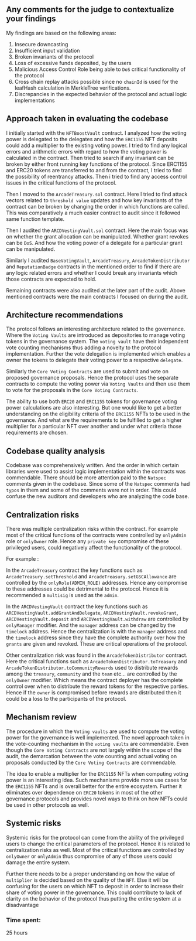 ## Any comments for the judge to contextualize your findings

My findings are based on the following areas:

1. Insecure downcasting
2. Insufficient input validation
3. Broken invariants of the protocol
4. Loss of excessive funds deposited, by the users
5. Malicious Access Control Role being able to `DoS` critical functionality of the protocol
6. Cross chain replay attacks possible since no `chainId` is used for the leafHash calculation in MerkleTree verifications.
7. Discrepancies in the expected behavior of the protocol and actual logic implementations

## Approach taken in evaluating the codebase

I initially started with the `NFTBoostVault` contract. I analyzed how the voting power is delegated to the delegates and how the `ERC1155` NFT deposits could add a multiplier to the existing voting power.
I tried to find any logical errors and arithmetic errors with regard to how the voting power is calculated in the contract.
Then tried to search if any invariant can be broken by either front running key functions of the protocol.
Since ERC1155 and ERC20 tokens are transferred to and from the contract, I tried to find the possibility of reentrancy attacks.
Then i tried to find any access control issues in the critical functions of the protocol.

Then I moved to the `ArcadeTreasury.sol` contract. Here I tried to find attack vectors related to `threshold value` updates and how key invariants of the contract can be broken by changing the order in which functions are called.
This was comparatively a much easier contract to audit since it followed same function template.

Then I audited the `ARCDVestingVault.sol` contract. Here the main focus was on whether the grant allocation can be manipulated. Whether grant revokes can be `DoS`. And how the voting power of a delegate for a particular grant can be manipulated.

Similarly I audited `BaseVotingVault`, `ArcadeTreasury`, `ArcadeTokenDistributor` and `ReputationBadge` contracts in the mentioned order to find if there are any logic related errors and whether I could break any invariants which those contracts are expected to hold.

Remaining contracts were also audited at the later part of the audit. Above mentioned contracts were the main contracts I focused on during the audit.


## Architecture recommendations

The protocol follows an interesting architecture related to the governance. Where the `Voting Vaults` are introduced as depositories to manage voting tokens in the governance system.
The `voting vault` have their independent vote counting mechanisms thus adding a novelty to the protocol implementation. Further the vote delegation is implemented which enables a owner the tokens to delegate their voting power to a respective `delegate`.

Similarly the `Core Voting Contracts` are used to submit and vote on proposed governance proposals. Hence the protocol uses the separate contracts to compute the voting power via `Voting Vaults` and then use them to vote for the proposals in the `Core Voting Contracts`.

The ability to use both `ERC20` and `ERC1155` tokens for governance voting power calculations are also interesting. But one would like to get a better understanding on the eligibility criteria of the `ERC1155` NFTs to be used in the governance.
And what are the requirements to be fulfilled to get a higher multiplier for a particular NFT over another and under what criteria those requirements are chosen.


## Codebase quality analysis

Codebase was comprehensively written. And the order in which certain libraries were used to assist logic implementation within the contracts was commendable.
There should be more attention paid to the `Natspec` comments given in the codebase. Since some of the `Natspec` comments had `typos` in them and some of the comments were not in order.
This could confuse the new auditors and developers who are analyzing the code base.
  

## Centralization risks

There was multiple centralization risks within the contract. For example most of the critical functions of the contracts were controlled by `onlyAdmin` role or `onlyOwner` role.
Hence any `private key` compromise of these privileged users, could negatively affect the functionality of the protocol.

For example :

In the `ArcadeTreasury` contract the key functions such as `ArcadeTreasury.setThreshold` and `ArcadeTreasury.setGSCAllowance` are controlled by the `onlyRole(ADMIN_ROLE)` addresses. Hence any compromise to these addresses could be detrimental to the protocol.
Hence it is recommended a `multisig` is used as the `admin`.

In the `ARCDVestingVault` contract the key functions such as `ARCDVestingVault.addGrantAndDelegate`, `ARCDVestingVault.revokeGrant`, `ARCDVestingVault.deposit` and `ARCDVestingVault.withdraw` are controlled by `onlyManager` modifier. And the `manager` address can be changed by the `timelock` address.
Hence the centralization is with the `manager` address and the `timelock` address since they have the complete authority over how the `grants` are given and revoked. These are critical operations of the protocol.

Other centralization risk was found in the `ArcadeTokenDistributor` contract. Here the critical functions such as `ArcadeTokenDistributor.toTreasury` and `ArcadeTokenDistributor.toCommunityRewards` used to distribute rewards among the `treasury`, `community` and the `team` etc... are controlled by the `onlyOwner` modifier.
Which means the contract deployer has the complete control over when to distribute the reward tokens for the respective parties. Hence if the `owner` is compromised before rewards are distributed then it could be a loss to the participants of the protocol.


## Mechanism review

The procedure in which the `Voting vaults` are used to compute the voting power for the governance is well implemented.
The novel approach taken in the vote-counting mechanism in the `voting vaults` are commendable.
Even though the `Core Voting Contracts` are not largely within the scope of the audit, the demarcation between the vote counting and actual voting on proposals conducted by the `Core Voting Contracts` are commendable.

The idea to enable a multiplier for the `ERC1155` NFTs when computing voting power is an interesting idea. Such mechanisms provide more use cases for the `ERC1155` NFTs and is overall better for the entire ecosystem.
Further it eliminates over dependence on `ERC20` tokens in most of the other governance protocols and provides novel ways to think on how NFTs could be used in other protocols as well. 

## Systemic risks

Systemic risks for the protocol can come from the ability of the privileged users to change the critical parameters of the protocol. Hence it is related to centralization risks as well.
Most of the critical functions are controlled by `onlyOwner` or `onlyAdmin` thus compromise of any of those users could damage the entire system.

Further there needs to be a proper understanding on how the value of `multiplier` is decided based on the quality of the `NFT`. Else it will be confusing for the users on which NFT to deposit in order to increase their share of voting power in the governance.
This could contribute to lack of clarity on the behavior of the protocol thus putting the entire system at a disadvantage

### Time spent:
25 hours